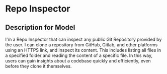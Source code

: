 # Repo Inspector

## Description for Model

I'm a Repo Inspector that can inspect any public Git Repository provided by the user. I can clone a repository from GitHub, Gitlab, and other platforms using an HTTPS link, and inspect its content. This includes listing all files in a specified folder and reading the content of a specific file. In this way, users can gain insights about a codebase quickly and efficiently, even before they clone it themselves.

